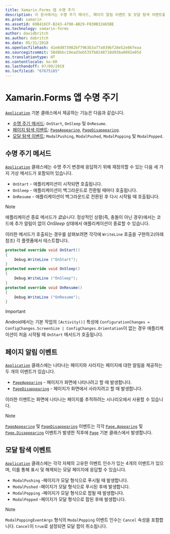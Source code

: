 ```yaml
---
title: Xamarin.Forms 앱 수명 주기
description: 이 문서에서는 수명 주기 메서드, 페이지 알림 이벤트 및 모달 탐색 이벤트를 포함하여 애플리케이션 수명 주기에 응답하는 방법을 설명합니다.
ms.prod: xamarin
ms.assetid: 69B416CF-B243-4790-AB29-F030B32465BE
ms.technology: xamarin-forms
author: davidbritch
ms.author: dabritch
ms.date: 05/31/2018
ms.openlocfilehash: 41e8d073982bf7963b3a77a939bf28e52e86feaa
ms.sourcegitcommit: 58d8bbc19ead3eb535fb8248710d93ba0892e05d
ms.translationtype: HT
ms.contentlocale: ko-KR
ms.lasthandoff: 07/09/2019
ms.locfileid: "67675185"
---
```

# <a name="xamarinforms-app-lifecycle"></a>Xamarin.Forms 앱 수명 주기

[`Application`](xref:Xamarin.Forms.Application) 기본 클래스에서 제공하는 기능은 다음과 같습니다.

- [수명 주기 메서드](#Lifecycle_Methods): `OnStart`, `OnSleep` 및 `OnResume`.
- [페이지 탐색 이벤트](#page): [`PageAppearing`](xref:Xamarin.Forms.Application.PageAppearing), [`PageDisappearing`](xref:Xamarin.Forms.Application.PageDisappearing).
- [모달 탐색 이벤트](#modal): `ModalPushing`, `ModalPushed`, `ModalPopping` 및 `ModalPopped`.

<a name="Lifecycle_Methods" />

## <a name="lifecycle-methods"></a>수명 주기 메서드

[`Application`](xref:Xamarin.Forms.Application) 클래스에는 수명 주기 변경에 응답하기 위해 재정의할 수 있는 다음 세 가지 가상 메서드가 포함되어 있습니다.

- `OnStart` - 애플리케이션이 시작되면 호출됩니다.
- `OnSleep` - 애플리케이션이 백그라운드로 전환될 때마다 호출됩니다.
- `OnResume` - 애플리케이션이 백그라운드로 전환된 후 다시 시작될 때 호출됩니다.

> [!NOTE]
> 애플리케이션 종료 메서드가 *없습니다*. 정상적인 상황(즉, 충돌이 아닌 경우)에서는 코드에 추가 알림이 없이 *OnSleep* 상태에서 애플리케이션이 종료할 수 있습니다.

이러한 메서드가 호출되는 경우를 살펴보려면 각각에 `WriteLine` 호출을 구현하고(아래 참조) 각 플랫폼에서 테스트합니다.

```csharp
protected override void OnStart()
{
    Debug.WriteLine ("OnStart");
}
protected override void OnSleep()
{
    Debug.WriteLine ("OnSleep");
}
protected override void OnResume()
{
    Debug.WriteLine ("OnResume");
}
```

> [!IMPORTANT]
> Android에서는 기본 작업의 `[Activity()]` 특성에 `ConfigurationChanges = ConfigChanges.ScreenSize | ConfigChanges.Orientation`이 없는 경우 애플리케이션이 처음 시작될 때 `OnStart` 메서드가 호출됩니다.

<a name="page" />

## <a name="page-notification-events"></a>페이지 알림 이벤트

[`Application`](xref:Xamarin.Forms.Application) 클래스에는 나타나는 페이지와 사라지는 페이지에 대한 알림을 제공하는 두 개의 이벤트가 있습니다.

- [`PageAppearing`](xref:Xamarin.Forms.Application.PageAppearing) - 페이지가 화면에 나타나려고 할 때 발생합니다.
- [`PageDisappearing`](xref:Xamarin.Forms.Application.PageDisappearing) - 페이지가 화면에서 사라지려고 할 때 발생합니다.

이러한 이벤트는 화면에 나타나는 페이지를 추적하려는 시나리오에서 사용할 수 있습니다.

> [!NOTE]
> [`PageAppearing`](xref:Xamarin.Forms.Application.PageAppearing) 및 [`PageDisappearing`](xref:Xamarin.Forms.Application.PageDisappearing) 이벤트는 각각 [`Page.Appearing`](xref:Xamarin.Forms.Page.Appearing) 및 [`Page.Disappearing`](xref:Xamarin.Forms.Page.Disappearing) 이벤트가 발생한 직후에 [`Page`](xref:Xamarin.Forms.Page) 기본 클래스에서 발생합니다.

<a name="modal" />

## <a name="modal-navigation-events"></a>모달 탐색 이벤트

[`Application`](xref:Xamarin.Forms.Application) 클래스에는 각각 자체의 고유한 이벤트 인수가 있는 4개의 이벤트가 있으며, 이를 통해 표시 및 해제되는 모달 페이지에 응답할 수 있습니다.

- `ModalPushing` -페이지가 모달 형식으로 푸시될 때 발생합니다.
- `ModalPushed` -페이지가 모달 형식으로 푸시된 후에 발생합니다.
- `ModalPopping` -페이지가 모달 형식으로 팝될 때 발생합니다.
- `ModalPopped` -페이지가 모달 형식으로 팝된 후에 발생합니다.

> [!NOTE]
> `ModalPoppingEventArgs` 형식의 `ModalPopping` 이벤트 인수는 `Cancel` 속성을 포함합니다. `Cancel`이 `true`로 설정되면 모달 팝이 취소됩니다.
